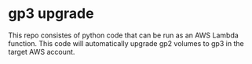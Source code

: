 # gp3 upgrade
This repo consistes of python code that can be run as an AWS Lambda function. This code will automatically upgrade gp2 volumes to gp3 in the target AWS account.
